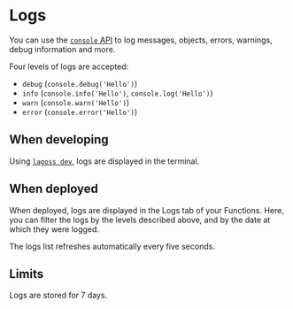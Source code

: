 # Logs

You can use the [`console` API](../runtime-apis.md#console) to log messages, objects, errors, warnings, debug information and more.

Four levels of logs are accepted:

- `debug` (`console.debug('Hello')`)
- `info` (`console.info('Hello')`, `console.log('Hello')`)
- `warn` (`console.warn('Hello')`)
- `error` (`console.error('Hello')`)

## When developing

Using [`lagoss dev`](../cli.md#lagoss-dev), logs are displayed in the terminal.

## When deployed

When deployed, logs are displayed in the Logs tab of your Functions. Here, you can filter the logs by the levels described above, and by the date at which they were logged.

The logs list refreshes automatically every five seconds.

## Limits

Logs are stored for 7 days.
